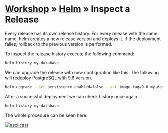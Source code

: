 # [Workshop](../README.md) &raquo; [Helm](./README.md) &raquo; Inspect a Release

Every release has its own release history. For every release with the same
name, helm creates a new release version and deploys it. If the deployment
failes, rollback to the previous version is performed.

To inspect the release history execute the following command:

```bash
helm history my-database
```

We can upgrade the release with new configuration like this. The following will
redeploy PostgreSQL with 9.6 version.

```bash
helm upgrade --set persistence.enabled=false --set image.tag=9.6 my-database stable/postgresql
```

After a successful deployment we can check history once again.

```bash
helm history my-database
```

The whole procedure can be seen here:

[![asciicast](https://asciinema.org/a/CPzz5lL76mDKJt6vcLd3hFd6I.svg)](https://asciinema.org/a/CPzz5lL76mDKJt6vcLd3hFd6I)
